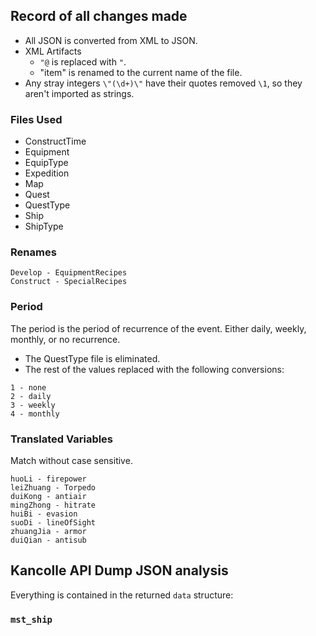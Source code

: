 ## Record of all changes made

* All JSON is converted from XML to JSON.
* XML Artifacts
  * `"@` is replaced with `"`.
  * "item" is renamed to the current name of the file.
* Any stray integers `\"(\d+)\"` have their quotes removed `\1`, so they aren't imported as strings.

### Files Used

* ConstructTime
* Equipment
* EquipType
* Expedition
* Map
* Quest
* QuestType
* Ship
* ShipType

### Renames

```
Develop - EquipmentRecipes
Construct - SpecialRecipes
```
 
### Period

The period is the period of recurrence of the event. Either daily, weekly, monthly, or no recurrence.

* The QuestType file is eliminated.
* The rest of the values replaced with the following conversions:

```
1 - none
2 - daily
3 - weekly
4 - monthly
```

### Translated Variables

Match without case sensitive.

```
huoLi - firepower
leiZhuang - Torpedo
duiKong - antiair
mingZhong - hitrate
huiBi - evasion
suoDi - lineOfSight
zhuangJia - armor
duiQian - antisub
```

## Kancolle API Dump JSON analysis

Everything is contained in the returned `data` structure:

### `mst_ship`
